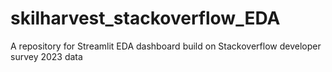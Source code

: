 # skilharvest_stackoverflow_EDA
A repository for Streamlit EDA dashboard build on Stackoverflow developer survey 2023 data

